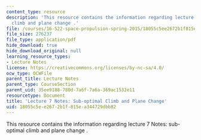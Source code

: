 ```yaml
---
content_type: resource
description: 'This resource contains the information regarding lecture 7 Notes: sub-optimal
  climb and plane change .'
file: /courses/16-522-space-propulsion-spring-2015/18055c5ee2672b1f815ea344729dbb82_MIT16_522S15_Lecture7.pdf
file_size: 276237
file_type: application/pdf
hide_download: true
hide_download_original: null
learning_resource_types:
- Lecture Notes
license: https://creativecommons.org/licenses/by-nc-sa/4.0/
ocw_type: OCWFile
parent_title: Lecture Notes
parent_type: CourseSection
parent_uid: 35ee9188-780d-7a6f-7a6a-369ac1532e11
resourcetype: Document
title: 'Lecture 7 Notes: Sub-optimal Climb and Plane Change'
uid: 18055c5e-e267-2b1f-815e-a344729dbb82
---
```

This resource contains the information regarding lecture 7 Notes: sub-optimal climb and plane change .